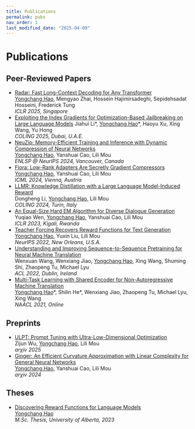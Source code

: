 ```yaml
---
title: Publications
permalink: pubs
nav_order: 1
last_modified_date: "2025-04-09"
---
```


# Publications 

## Peer-Reviewed Papers
- [Radar: Fast Long-Context Decoding for Any Transformer](https://arxiv.org/abs/2503.10571) \
  <span style="text-decoration: underline">Yongchang Hao</span>, Mengyao Zhai, Hossein Hajimirsadeghi, Sepidehsadat Hosseini, Frederick Tung \
  *ICLR 2025, Singapore*
- [Exploiting the Index Gradients for Optimization-Based Jailbreaking on Large Language Models](https://arxiv.org/abs/2412.08615)
  Jiahui Li\*, <span style="text-decoration: underline">Yongchang Hao</span>\*, Haoyu Xu, Xing Wang, Yu Hong \
  *COLING 2025, Dubai, U.A.E.*
- [NeuZip: Memory-Efficient Training and Inference with Dynamic Compression of Neural Networks](https://arxiv.org/abs/2410.20650) \
  <span style="text-decoration: underline">Yongchang Hao</span>, Yanshuai Cao, Lili Mou \
  *ENLSP @ NeurIPS 2024, Vancouver, Canada*
- [Flora: Low-Rank Adapters Are Secretly Gradient Compressors](https://arxiv.org/abs/2402.03293) \
  <span style="text-decoration: underline">Yongchang Hao</span>, Yanshuai Cao, Lili Mou \
  *ICML 2024, Vienna, Austria*
- [LLMR: Knowledge Distillation with a Large Language Model-Induced Reward](https://aclanthology.org/2024.lrec-main.932) \
  Dongheng Li, <span style="text-decoration: underline">Yongchang Hao</span>, Lili Mou \
  *COLING 2024, Turin, Italy*
- [An Equal-Size Hard EM Algorithm for Diverse Dialogue Generation](https://arxiv.org/abs/2209.14627) \
  Yuqiao Wen, <span style="text-decoration: underline">Yongchang Hao</span>, Yanshuai Cao, Lili Mou \
  *ICLR 2023, Kigali, Rwanda*
- [Teacher Forcing Recovers Reward Functions for Text Generation](https://arxiv.org/abs/2210.08708) \
  <span style="text-decoration: underline">Yongchang Hao</span>, Yuxin Liu, Lili Mou \
  *NeurIPS 2022, New Orleans, U.S.A.*
- [Understanding and Improving Sequence-to-Sequence Pretraining for Neural Machine Translation](https://arxiv.org/abs/2203.08442 ) \
  Wenxuan Wang, Wenxiang Jiao, <span style="text-decoration: underline">Yongchang Hao</span>, Xing Wang, Shuming Shi, Zhaopeng Tu, Michael Lyu \
  *ACL 2022, Dublin, Ireland*
- [Multi-Task Learning with Shared Encoder for Non-Autoregressive Machine Translation](https://arxiv.org/abs/2010.12868) \
  <span style="text-decoration: underline">Yongchang Hao</span>\*, Shilin He\*, Wenxiang Jiao, Zhaopeng Tu, Michael Lyu, Xing Wang \
  *NAACL 2021, Online*

## Preprints
- [ULPT: Prompt Tuning with Ultra-Low-Dimensional Optimization](https://arxiv.org/abs/2502.04501) \
  Zijun Wu, <span style="text-decoration: underline">Yongchang Hao</span>, Lili Mou \
  *ar$\chi$iv 2025*
- [Ginger: An Efficient Curvature Approximation with Linear Complexity for General Neural Networks](https://arxiv.org/abs/2402.03295) \
  <span style="text-decoration: underline">Yongchang Hao</span>, Yanshuai Cao, Lili Mou \
  *ar$\chi$iv 2024*

## Theses
- [Discovering Reward Functions for Language Models](https://era.library.ualberta.ca/items/8ccbb37b-0b6d-4a1a-bc97-269667cdf029) \
  <span style="text-decoration: underline">Yongchang Hao</span> \
  *M.Sc. Thesis, University of Alberta, 2023*
